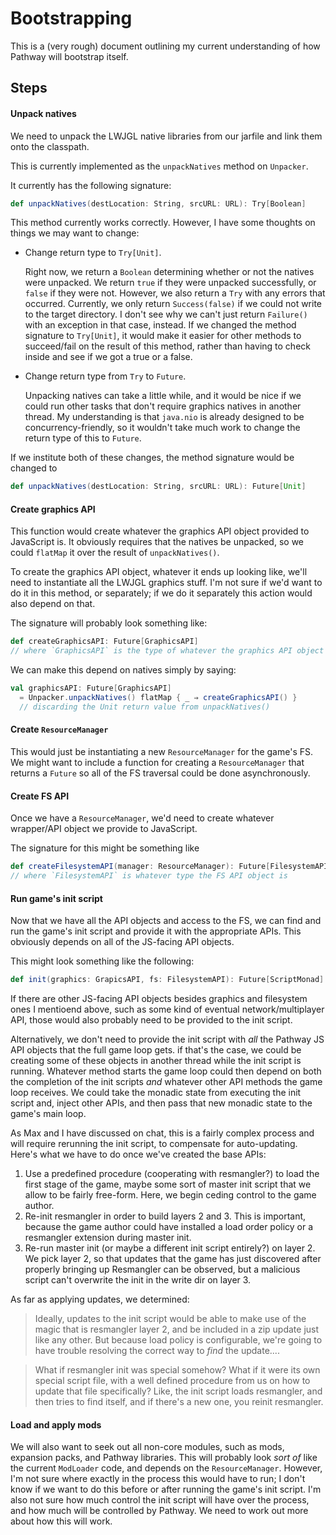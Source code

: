 Bootstrapping
=============

This is a (very rough) document outlining my current understanding of how Pathway will bootstrap itself.

Steps
-----

#### Unpack natives

We need to unpack the LWJGL native libraries from our jarfile and link them onto the classpath.

This is currently implemented as the `unpackNatives` method on `Unpacker`.

It currently has the following signature:

```scala
def unpackNatives(destLocation: String, srcURL: URL): Try[Boolean]
```

This method currently works correctly. However, I have some thoughts on things we may want to change:

 + Change return type to `Try[Unit]`.

   Right now, we return a `Boolean` determining  whether or not the natives were unpacked. We return `true` if they were unpacked successfully, or `false` if they were not. However, we also return a `Try` with any errors that occurred.  Currently, we only return `Success(false)` if we could not write to the target directory. I don't see why we can't just return `Failure()` with an exception in that case, instead. If we changed the method signature to `Try[Unit]`, it would make it easier for other methods to succeed/fail on the result of this method, rather than having to check inside and see if we got a true or a false.

 + Change return type from `Try` to `Future`.

   Unpacking natives can take a little while, and it would be nice if we could run other tasks that don't require graphics natives in another thread. My understanding is that `java.nio` is already designed to be concurrency-friendly, so it wouldn't take much work to change the return type of this to `Future`.

If we institute both of these changes, the method signature would be changed to
```scala
def unpackNatives(destLocation: String, srcURL: URL): Future[Unit]
```

#### Create graphics API

This function would create whatever the graphics API object provided to JavaScript is. It obviously requires that the natives be unpacked, so we could `flatMap` it over the result of `unpackNatives()`.

To create the graphics API object, whatever it ends up looking like, we'll need to instantiate all the LWJGL graphics stuff. I'm not sure if we'd want to do it in this method, or separately; if we do it separately this action would also depend on that.

The signature will probably look something like:
```scala
def createGraphicsAPI: Future[GraphicsAPI]
// where `GraphicsAPI` is the type of whatever the graphics API object is.
```

We can make this depend on natives simply by saying:
```scala
val graphicsAPI: Future[GraphicsAPI]
  = Unpacker.unpackNatives() flatMap { _ ⇒ createGraphicsAPI() }
  // discarding the Unit return value from unpackNatives()
```

#### Create `ResourceManager`

This would just be instantiating a new `ResourceManager` for the game's FS. We might want to include a function for creating a `ResourceManager` that returns a `Future` so all of the FS traversal could be done asynchronously.

#### Create FS API

Once we have a `ResourceManager`, we'd need to create whatever wrapper/API object we provide to JavaScript.

The signature for this might be something like
```scala
def createFilesystemAPI(manager: ResourceManager): Future[FilesystemAPI]
// where `FilesystemAPI` is whatever type the FS API object is
```

#### Run  game's init script

Now that we have all the API objects and access to the FS,  we can find and run the game's init script and provide it with the appropriate APIs. This obviously depends on all of the JS-facing API objects.

This might look something like the following:
```scala
def init(graphics: GrapicsAPI, fs: FilesystemAPI): Future[ScriptMonad]
```

If there are other JS-facing API objects besides graphics and filesystem ones I mentioend above, such as some kind of eventual network/multiplayer API, those would also probably need to be provided to the init script.

Alternatively, we don't need to provide the init script with _all_ the Pathway JS API objects that the full game loop gets. if that's the case, we could be creating some of these objects in another thread while the init script is running. Whatever method starts the game loop could then depend on both the completion of the init scripts _and_ whatever other API methods the game loop receives. We could take the monadic state from executing the init script and, inject other APIs, and then pass that new monadic state to the game's main loop.

As Max and I have discussed on chat, this is a fairly complex process and will require rerunning the init script, to compensate for auto-updating. Here's what we have to do once we've created the base APIs:

 1. Use a predefined procedure (cooperating with resmangler?) to load the first stage of the game, maybe some sort of master init script that we allow to be fairly free-form. Here, we begin ceding control to the game author.
 2.  Re-init resmangler in order to build layers 2 and 3. This is important, because the game author could have installed a load order policy or a resmangler extension during master init.
 3.  Re-run master init (or maybe a different init script entirely?) on layer 2. We pick layer 2, so that updates that the game has just discovered after properly bringing up Resmangler can be observed, but a malicious script can't overwrite the init in the write dir on layer 3.

As far as applying updates, we determined:

> Ideally, updates to the init script would be able to make use of the magic that is resmangler layer 2, and be included in a zip update just like any other. But because load policy is configurable, we're going to have trouble resolving the correct way to *find* the update....

> What if resmangler init was special somehow? What if it were its own special script file, with a well defined procedure from us on how to update that file specifically? Like, the init script loads resmangler, and then tries to find itself, and if there's a new one, you reinit resmangler.

#### Load and apply mods

We will also want to seek out all non-core modules, such as mods, expansion packs, and Pathway libraries. This will probably look _sort of_ like the current `ModLoader` code, and depends on the `ResourceManager`. However, I'm not sure where exactly in the process this would have to run; I don't know if we want to do this before or after running the game's init script. I'm also not sure how much control the init script will have over the process, and how much will be controlled by Pathway. We need to work out more about how this will work.
